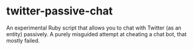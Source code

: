 # twitter-passive-chat
An experimental Ruby script that allows you to chat with Twitter (as an entity) passively. A purely misguided attempt at cheating a chat bot, that mostly failed.
